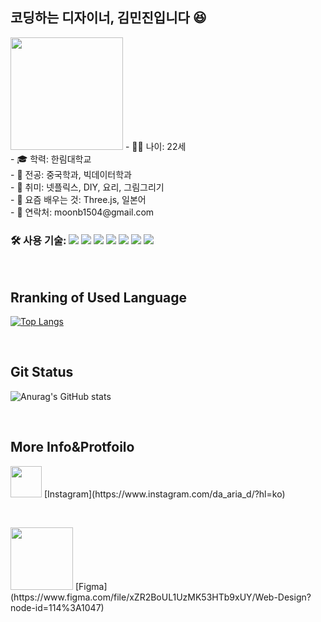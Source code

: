 ## 코딩하는 디자이너, 김민진입니다 😆
<img width=180px src="https://user-images.githubusercontent.com/62200762/196028078-edb19696-be22-4da2-9d04-6880b8268099.JPG">
- 🙍‍♀️ 나이: 22세<br/>
- 🎓 학력: 한림대학교<br/>
- 📖 전공: 중국학과, 빅데이터학과<br/>
- 🥳 취미: 넷플릭스, DIY, 요리, 그림그리기<br/>
- 🌱 요즘 배우는 것: Three.js, 일본어<br/>
- 💬 연락처: moonb1504@gmail.com<br/>

### 🛠 사용 기술:  <img src="https://img.shields.io/badge/Adobe Illustrator-FF9A00?style=flat-squre&logo=Adobe Illustrator&logoColor=white"/> <img src="https://img.shields.io/badge/Adobe Photoshop-31A8FF?style=flat-squre&logo=Adobe Photoshop&logoColor=white"/> <img src="https://img.shields.io/badge/HTML5-E34F26?style=flat-squre&logo=HTML5&logoColor=white"/> <img src="https://img.shields.io/badge/CSS3-1572B6?style=flat-squre&logo=CSS3&logoColor=white"/> <img src="https://img.shields.io/badge/JavaScript-F7DF1E?style=flat-squre&logo=JavaScript&logoColor=white"/> <img src="https://img.shields.io/badge/MySQL-4479A1?style=flat-squre&logo=MySQL&logoColor=white"/> <img src="https://img.shields.io/badge/MongoDB-47A248?style=flat-squre&logo=MongoDB&logoColor=white"/> 

&nbsp;

## Rranking of Used Language
[![Top Langs](https://github-readme-stats.vercel.app/api/top-langs/?username=Miinjin&langs_count=8)](https://github.com/Miinjin/github-readme-stats)

&nbsp;

## Git Status
![Anurag's GitHub stats](https://github-readme-stats.vercel.app/api?username=Miinjin&show_icons=true&theme=dark)

&nbsp;

## More Info&Protfoilo
<img width=50px src="https://user-images.githubusercontent.com/62200762/196027288-b7ba49e7-8191-4bba-83a5-05dc8010bf36.png">
[Instagram](https://www.instagram.com/da_aria_d/?hl=ko)

&nbsp;
&nbsp;

<img width=100px src="https://user-images.githubusercontent.com/62200762/196027467-5e4814e5-e22d-4c5a-96d2-2f94513af6dd.png">
[Figma](https://www.figma.com/file/xZR2BoUL1UzMK53HTb9xUY/Web-Design?node-id=114%3A1047)
